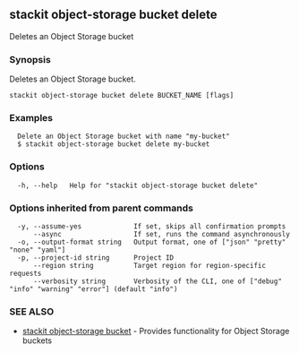 ## stackit object-storage bucket delete

Deletes an Object Storage bucket

### Synopsis

Deletes an Object Storage bucket.

```
stackit object-storage bucket delete BUCKET_NAME [flags]
```

### Examples

```
  Delete an Object Storage bucket with name "my-bucket"
  $ stackit object-storage bucket delete my-bucket
```

### Options

```
  -h, --help   Help for "stackit object-storage bucket delete"
```

### Options inherited from parent commands

```
  -y, --assume-yes             If set, skips all confirmation prompts
      --async                  If set, runs the command asynchronously
  -o, --output-format string   Output format, one of ["json" "pretty" "none" "yaml"]
  -p, --project-id string      Project ID
      --region string          Target region for region-specific requests
      --verbosity string       Verbosity of the CLI, one of ["debug" "info" "warning" "error"] (default "info")
```

### SEE ALSO

* [stackit object-storage bucket](./stackit_object-storage_bucket.md)	 - Provides functionality for Object Storage buckets

